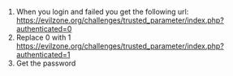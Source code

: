 1. When you login and failed you get the following url: https://evilzone.org/challenges/trusted_parameter/index.php?authenticated=0
2. Replace 0 with 1 https://evilzone.org/challenges/trusted_parameter/index.php?authenticated=1
3. Get the password